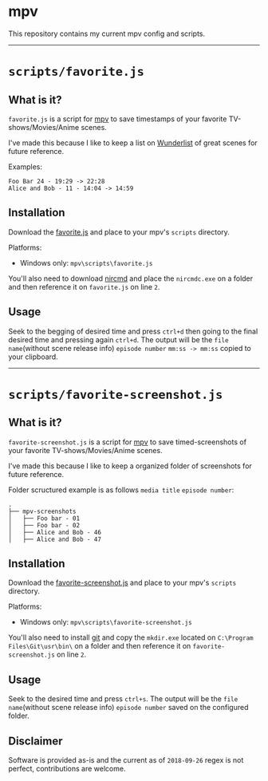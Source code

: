 # mpv
This repository contains my current mpv config and scripts.

----

# `scripts/favorite.js`
## What is it?

`favorite.js` is a script for [mpv](https://github.com/mpv-player/mpv) to save timestamps of your favorite TV-shows/Movies/Anime scenes.

I've made this because I like to keep a list on [Wunderlist](https://www.wunderlist.com/) of great scenes for future reference.

Examples:

```
Foo Bar 24 - 19:29 -> 22:28
Alice and Bob - 11 - 14:04 -> 14:59
```

## Installation

Download the [favorite.js]((scripts/favorite.js)) and place to your mpv's `scripts` directory.

Platforms:
  * Windows only: `mpv\scripts\favorite.js`
  
You'll also need to download [nircmd](https://www.nirsoft.net/utils/nircmd.html) and place the `nircmdc.exe` on a folder and then reference it on `favorite.js` on line `2`.

## Usage

Seek to the begging of desired time and press `ctrl+d` then going to the final desired time and pressing again `ctrl+d`.
The output will be the `file name`(without scene release info) `episode number` `mm:ss -> mm:ss` copied to your clipboard.

----

# `scripts/favorite-screenshot.js`
## What is it?

`favorite-screenshot.js` is a script for [mpv](https://github.com/mpv-player/mpv) to save timed-screenshots of your favorite TV-shows/Movies/Anime scenes.

I've made this because I like to keep a organized folder of screenshots for future reference.

Folder scructured example is as follows `media title` `episode number`:

    .
    ├── mpv-screenshots
    │   ├── Foo bar - 01
    │   ├── Foo bar - 02
    │   ├── Alice and Bob - 46
    │   ├── Alice and Bob - 47

## Installation

Download the [favorite-screenshot.js]((scripts/favorite-screenshot.js)) and place to your mpv's `scripts` directory.

Platforms:
  * Windows only: `mpv\scripts\favorite-screenshot.js`
  
You'll also need to install [git](https://git-scm.com/download/win) and copy the `mkdir.exe` located on `C:\Program Files\Git\usr\bin\` on a folder and then reference it on `favorite-screenshot.js` on line `2`.

## Usage

Seek to the desired time and press `ctrl+s`. The output will be the `file name`(without scene release info) `episode number` saved on the configured folder.

## Disclaimer

Software is provided as-is and the current as of `2018-09-26` regex is not perfect, contributions are welcome.